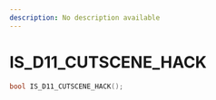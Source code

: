 ```yaml
---
description: No description available 
---
```


# IS_D11_CUTSCENE_HACK

```cpp
bool IS_D11_CUTSCENE_HACK();
```